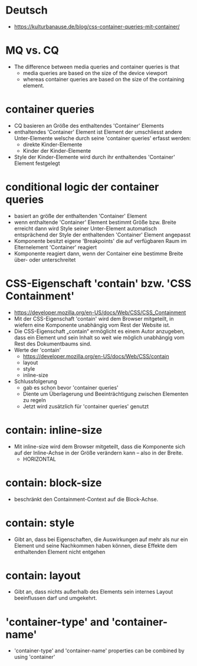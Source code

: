 
# Deutsch
- https://kulturbanause.de/blog/css-container-queries-mit-container/


# MQ vs. CQ
- The  difference between media queries and container queries is that 
  - media queries are based on the size of the device viewport 
  - whereas container queries are based on the size of the containing element.

# container queries
- CQ basieren an Größe des enthaltendes 'Container' Elements
- enthaltendes 'Container' Element ist Element der umschliesst andere Unter-Elemente 
  welsche durch seine 'container queries' erfasst werden:
  - direkte Kinder-Elemente
  - Kinder der Kinder-Elemente
- Style der Kinder-Elemente wird durch ihr enthaltendes 'Container' Element festgelegt

# conditional logic der container queries
- basiert an größe der enthaltenden 'Container' Element
- wenn enthaltende 'Container' Element bestimmt Größe bzw. Breite erreicht 
  dann wird Style seiner Unter-Element automatisch entsprächend 
  der Style der enthaltenden 'Container' Element angepasst
- Komponente besitzt eigene 'Breakpoints' 
  die auf verfügbaren Raum im Elternelement 'Container'  reagiert
- Komponente reagiert dann, 
  wenn der Container eine bestimme Breite über- oder unterschreitet

# CSS-Eigenschaft 'contain' bzw. 'CSS Containment' 
- https://developer.mozilla.org/en-US/docs/Web/CSS/CSS_Containment
- Mit der CSS-Eigenschaft 'contain' wird dem Browser mitgeteilt, 
  in wiefern eine Komponente unabhängig vom Rest der Website ist.
- Die CSS-Eigenschaft „contain“ ermöglicht es einem Autor anzugeben, 
  dass ein Element und sein Inhalt so weit wie möglich unabhängig vom Rest des Dokumentbaums sind.  
- Werte der 'contain'
  - https://developer.mozilla.org/en-US/docs/Web/CSS/contain
  - layout
  - style
  - inline-size
- Schlussfolgerung
  - gab es schon bevor 'container queries'
  - Diente um Überlagerung und Beeinträchtigung zwischen Elementen zu regeln  
  - Jetzt wird zusätzlich für 'container queries' genutzt

# contain: inline-size
- Mit inline-size wird dem Browser mitgeteilt, dass die Komponente sich 
  auf der Inline-Achse in der Größe verändern kann – also in der Breite.
  - HORIZONTAL

# contain: block-size 
- beschränkt den Containment-Context auf die Block-Achse.  

# contain: style
- Gibt an, dass bei Eigenschaften, die Auswirkungen auf mehr als nur ein Element und 
  seine Nachkommen haben können, diese Effekte dem enthaltenden Element nicht entgehen

# contain: layout
- Gibt an, dass nichts außerhalb des Elements sein internes Layout beeinflussen darf 
  und umgekehrt.

# 'container-type' and 'container-name'
-  'container-type' and 'container-name' properties can be combined by using 'container' 
